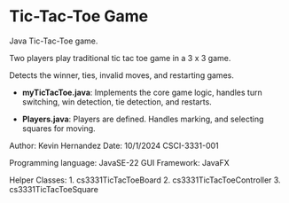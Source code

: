 # Tic-Tac-Toe Game
Java Tic-Tac-Toe game. 

Two players play traditional tic tac toe game in a 3 x 3 game. 

Detects the winner, ties, invalid moves, and restarting games.

- **myTicTacToe.java**: Implements the core game logic, handles turn switching, win detection, tie detection, and restarts.

- **Players.java**: Players are defined.  Handles marking, and selecting squares for moving. 

Author: Kevin Hernandez 
Date: 10/1/2024
CSCI-3331-001



Programming language: JavaSE-22
GUI Framework: JavaFX

Helper Classes: 
    1. cs3331TicTacToeBoard
    2. cs3331TicTacToeController
    3. cs3331TicTacToeSquare



